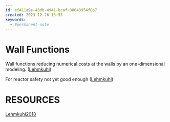 ```yaml
---
id: ef411a9e-43db-4941-bcaf-88043954f0b7
created: 2023-12-26 13:55
keywords: 
  - #permanent-note
---
```



Wall Functions
======================================================================

Wall functions reducing numerical costs at the walls by an one-dimensional modeling. 
([Lehmkuhl](_resources/Lehmkuhl2018_Dissertation_modeling-a-numeric-wall-function.md#574106))  

For reactor safety not yet good enough 
([Lehmkuhl](_resources/Lehmkuhl2018_Dissertation_modeling-a-numeric-wall-function.md#333966))  





RESOURCES
======================================================================

[Lehmkuhl2018](_resources/Lehmkuhl2018_Dissertation_modeling-a-numeric-wall-function.md)
